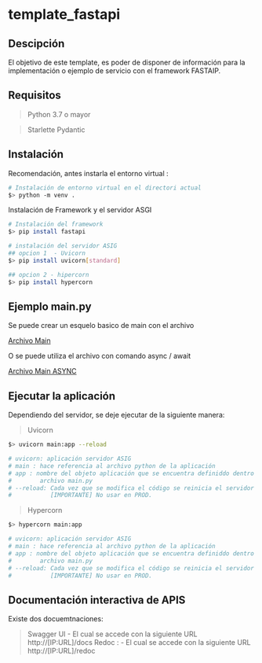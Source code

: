 # template_fastapi

## Descipción

El objetivo de este template, es poder de disponer de información para la implementación o ejemplo de servicio con el framework FASTAIP.

## Requisitos

> Python 3.7 o mayor

> Starlette
> Pydantic

## Instalación

Recomendación, antes instarla el entorno virtual :
```bash
# Instalación de entorno virtual en el directori actual
$> python -m venv .         

```

Instalación de Framework y el servidor ASGI

```bash
# Instalación del framework
$> pip install fastapi    

# instalación del servidor ASIG 
## opcion 1  - Uvicorn
$> pip install uvicorn[standard]

## opcion 2 - hipercorn
$> pip install hypercorn
```

## Ejemplo main.py

Se puede crear un esquelo basico de main con el archivo

[Archivo Main](./example/main-example.py)


O se puede utiliza el archivo con comando async / await

[Archivo Main ASYNC](./example/main-async.py)

## Ejecutar la aplicación

Dependiendo del servidor, se deje ejecutar de la siguiente manera:

> Uvicorn
```bash
$> uvicorn main:app --reload

# uvicorn: aplicación servidor ASIG
# main : hace referencia al archivo python de la aplicación
# app : nombre del objeto aplicación que se encuentra definiddo dentro del
#        archivo main.py
# --reload: Cada vez que se modifica el código se reinicia el servidor
#           [IMPORTANTE] No usar en PROD.

```

> Hypercorn
```bash
$> hypercorn main:app 

# uvicorn: aplicación servidor ASIG
# main : hace referencia al archivo python de la aplicación
# app : nombre del objeto aplicación que se encuentra definiddo dentro del
#        archivo main.py
# --reload: Cada vez que se modifica el código se reinicia el servidor
#           [IMPORTANTE] No usar en PROD.

```

## Documentación interactiva de APIS

Existe dos docuemtnaciones:
> Swagger UI - El cual se accede con la siguiente URL
http://[IP:URL]/docs
> Redoc : - El cual se accede con la siguiente URL
http://[IP:URL]/redoc
